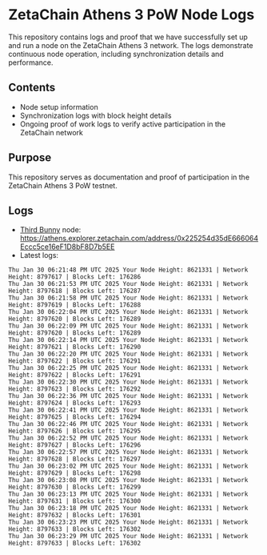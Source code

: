 # ZetaChain Athens 3 PoW Node Logs
This repository contains logs and proof that we have successfully set up and run a node on the ZetaChain Athens 3 network. The logs demonstrate continuous node operation, including synchronization details and performance.

## Contents
- Node setup information
- Synchronization logs with block height details
- Ongoing proof of work logs to verify active participation in the ZetaChain network

## Purpose
This repository serves as documentation and proof of participation in the ZetaChain Athens 3 PoW testnet.

## Logs

- [Third Bunny](https://thirdbunny.xyz/) node: https://athens.explorer.zetachain.com/address/0x225254d35dE666064Eccc5ce16eF1D8bF8D7b5EE
- Latest logs:
```
Thu Jan 30 06:21:48 PM UTC 2025 Your Node Height: 8621331 | Network Height: 8797617 | Blocks Left: 176286
Thu Jan 30 06:21:53 PM UTC 2025 Your Node Height: 8621331 | Network Height: 8797618 | Blocks Left: 176287
Thu Jan 30 06:21:58 PM UTC 2025 Your Node Height: 8621331 | Network Height: 8797619 | Blocks Left: 176288
Thu Jan 30 06:22:04 PM UTC 2025 Your Node Height: 8621331 | Network Height: 8797620 | Blocks Left: 176289
Thu Jan 30 06:22:09 PM UTC 2025 Your Node Height: 8621331 | Network Height: 8797620 | Blocks Left: 176289
Thu Jan 30 06:22:14 PM UTC 2025 Your Node Height: 8621331 | Network Height: 8797621 | Blocks Left: 176290
Thu Jan 30 06:22:20 PM UTC 2025 Your Node Height: 8621331 | Network Height: 8797622 | Blocks Left: 176291
Thu Jan 30 06:22:25 PM UTC 2025 Your Node Height: 8621331 | Network Height: 8797622 | Blocks Left: 176291
Thu Jan 30 06:22:30 PM UTC 2025 Your Node Height: 8621331 | Network Height: 8797623 | Blocks Left: 176292
Thu Jan 30 06:22:36 PM UTC 2025 Your Node Height: 8621331 | Network Height: 8797624 | Blocks Left: 176293
Thu Jan 30 06:22:41 PM UTC 2025 Your Node Height: 8621331 | Network Height: 8797625 | Blocks Left: 176294
Thu Jan 30 06:22:46 PM UTC 2025 Your Node Height: 8621331 | Network Height: 8797626 | Blocks Left: 176295
Thu Jan 30 06:22:52 PM UTC 2025 Your Node Height: 8621331 | Network Height: 8797627 | Blocks Left: 176296
Thu Jan 30 06:22:57 PM UTC 2025 Your Node Height: 8621331 | Network Height: 8797628 | Blocks Left: 176297
Thu Jan 30 06:23:02 PM UTC 2025 Your Node Height: 8621331 | Network Height: 8797629 | Blocks Left: 176298
Thu Jan 30 06:23:08 PM UTC 2025 Your Node Height: 8621331 | Network Height: 8797630 | Blocks Left: 176299
Thu Jan 30 06:23:13 PM UTC 2025 Your Node Height: 8621331 | Network Height: 8797631 | Blocks Left: 176300
Thu Jan 30 06:23:18 PM UTC 2025 Your Node Height: 8621331 | Network Height: 8797632 | Blocks Left: 176301
Thu Jan 30 06:23:23 PM UTC 2025 Your Node Height: 8621331 | Network Height: 8797633 | Blocks Left: 176302
Thu Jan 30 06:23:29 PM UTC 2025 Your Node Height: 8621331 | Network Height: 8797633 | Blocks Left: 176302
```
